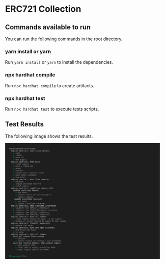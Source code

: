 # ERC721 Collection

## Commands available to run

You can run the following commands in the root directory.

### yarn install or yarn

Run `yarn install` or `yarn` to install the dependencies.

### npx hardhat compile

Run `npx hardhat compile` to create artifacts.

### npx hardhat test

Run `npx hardhat test` to execute tests scripts.

## Test Results

The following image shows the test results.

![test output](./test-output.png)
